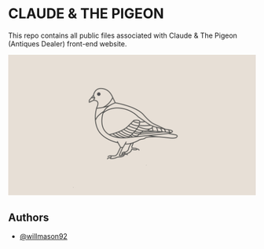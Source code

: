 
# CLAUDE & THE PIGEON

This repo contains all public files associated with Claude & The Pigeon (Antiques Dealer) front-end website.



![Logo](https://github.com/willmason92/claude-website/blob/main/assets/img/claude/logos/logo.png?raw=true)


## Authors

- [@willmason92](https://github.com/willmason92)

